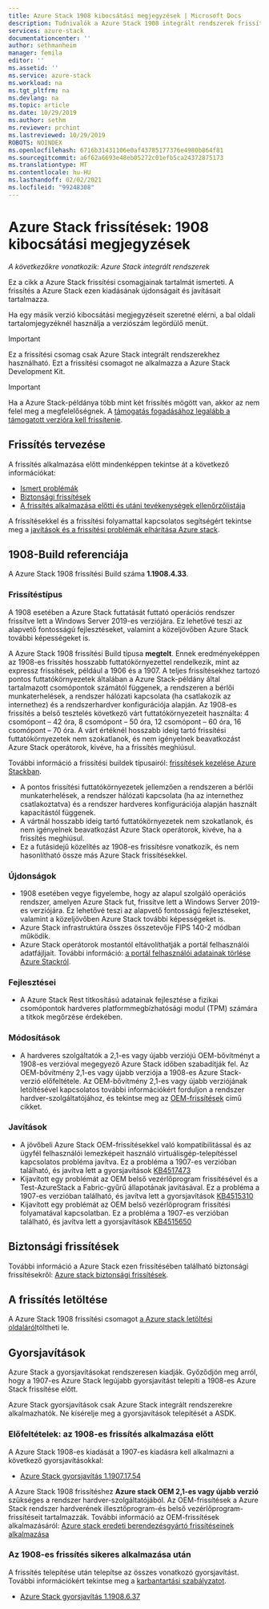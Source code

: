 ```yaml
---
title: Azure Stack 1908 kibocsátási megjegyzések | Microsoft Docs
description: Tudnivalók a Azure Stack 1908 integrált rendszerek frissítéseiről
services: azure-stack
documentationcenter: ''
author: sethmanheim
manager: femila
editor: ''
ms.assetid: ''
ms.service: azure-stack
ms.workload: na
ms.tgt_pltfrm: na
ms.devlang: na
ms.topic: article
ms.date: 10/29/2019
ms.author: sethm
ms.reviewer: prchint
ms.lastreviewed: 10/29/2019
ROBOTS: NOINDEX
ms.openlocfilehash: 6716b31431106e0af43785177376e4980b864f81
ms.sourcegitcommit: a6f62a6693e48eb05272c01efb5ca24372875173
ms.translationtype: MT
ms.contentlocale: hu-HU
ms.lasthandoff: 02/02/2021
ms.locfileid: "99248308"
---
```

# <a name="azure-stack-updates-1908-release-notes"></a>Azure Stack frissítések: 1908 kibocsátási megjegyzések

*A következőkre vonatkozik: Azure Stack integrált rendszerek*

Ez a cikk a Azure Stack frissítési csomagjainak tartalmát ismerteti. A frissítés a Azure Stack ezen kiadásának újdonságait és javításait tartalmazza.

Ha egy másik verzió kibocsátási megjegyzéseit szeretné elérni, a bal oldali tartalomjegyzéknél használja a verziószám legördülő menüt.

> [!IMPORTANT]  
> Ez a frissítési csomag csak Azure Stack integrált rendszerekhez használható. Ezt a frissítési csomagot ne alkalmazza a Azure Stack Development Kit.

> [!IMPORTANT]  
> Ha a Azure Stack-példánya több mint két frissítés mögött van, akkor az nem felel meg a megfelelőségnek. A [támogatás fogadásához legalább a támogatott verzióra kell frissítenie](../azure-stack-servicing-policy.md#keep-your-system-under-support).

## <a name="update-planning"></a>Frissítés tervezése

A frissítés alkalmazása előtt mindenképpen tekintse át a következő információkat:

- [Ismert problémák](known-issues-1908.md)
- [Biztonsági frissítések](../release-notes-security-updates.md)
- [A frissítés alkalmazása előtti és utáni tevékenységek ellenőrzőlistája](../release-notes-checklist.md)

A frissítésekkel és a frissítési folyamattal kapcsolatos segítségért tekintse meg a [javítások és a frissítési problémák elhárítása Azure stack](../azure-stack-updates-troubleshoot.md).

## <a name="1908-build-reference"></a>1908-Build referenciája

A Azure Stack 1908 frissítési Build száma **1.1908.4.33**.

### <a name="update-type"></a>Frissítéstípus

A 1908 esetében a Azure Stack futtatását futtató operációs rendszer frissítve lett a Windows Server 2019-es verziójára. Ez lehetővé teszi az alapvető fontosságú fejlesztéseket, valamint a közeljövőben Azure Stack további képességeket is.

A Azure Stack 1908 frissítési Build típusa **megtelt**. Ennek eredményeképpen az 1908-es frissítés hosszabb futtatókörnyezettel rendelkezik, mint az expressz frissítések, például a 1906 és a 1907. A teljes frissítésekhez tartozó pontos futtatókörnyezetek általában a Azure Stack-példány által tartalmazott csomópontok számától függenek, a rendszeren a bérlői munkaterhelések, a rendszer hálózati kapcsolata (ha csatlakozik az internethez) és a rendszerhardver konfigurációja alapján. Az 1908-es frissítés a belső tesztelés következő várt futtatókörnyezeteit használta: 4 csomópont – 42 óra, 8 csomópont – 50 óra, 12 csomópont – 60 óra, 16 csomópont – 70 óra. A várt értéknél hosszabb ideig tartó frissítési futtatókörnyezetek nem szokatlanok, és nem igényelnek beavatkozást Azure Stack operátorok, kivéve, ha a frissítés meghiúsul.

További információ a frissítési buildek típusairól: [frissítések kezelése Azure Stackban](../azure-stack-updates.md).

- A pontos frissítési futtatókörnyezetek jellemzően a rendszeren a bérlői munkaterhelések, a rendszer hálózati kapcsolata (ha az internethez csatlakoztatva) és a rendszer hardveres konfigurációja alapján használt kapacitástól függenek.
- A vártnál hosszabb ideig tartó futtatókörnyezetek nem szokatlanok, és nem igényelnek beavatkozást Azure Stack operátorok, kivéve, ha a frissítés meghiúsul.
- Ez a futásidejű közelítés az 1908-es frissítésre vonatkozik, és nem hasonlítható össze más Azure Stack frissítésekkel.

<!-- ## What's in this update -->

<!-- The current theme (if any) of this release. -->

### <a name="whats-new"></a>Újdonságok

<!-- What's new, also net new experiences and features. -->

- 1908 esetében vegye figyelembe, hogy az alapul szolgáló operációs rendszer, amelyen Azure Stack fut, frissítve lett a Windows Server 2019-es verziójára. Ez lehetővé teszi az alapvető fontosságú fejlesztéseket, valamint a közeljövőben Azure Stack további képességeket is.
- Azure Stack infrastruktúra összes összetevője FIPS 140-2 módban működik.
- Azure Stack operátorok mostantól eltávolíthatják a portál felhasználói adatfájljait. További információ: [a portál felhasználói adatainak törlése Azure Stackról](../azure-stack-portal-clear.md).

### <a name="improvements"></a>Fejlesztései

<!-- Changes and product improvements with tangible customer-facing value. -->
- A Azure Stack Rest titkosítású adatainak fejlesztése a fizikai csomópontok hardveres platformmegbízhatósági modul (TPM) számára a titkok megőrzése érdekében.

### <a name="changes"></a>Módosítások

- A hardveres szolgáltatók a 2,1-es vagy újabb verziójú OEM-bővítményt a 1908-es verzióval megegyező Azure Stack időben szabadítják fel. Az OEM-bővítmény 2,1-es vagy újabb verziója a 1908-es Azure Stack-verzió előfeltétele. Az OEM-bővítmény 2,1-es vagy újabb verziójának letöltésével kapcsolatos további információkért forduljon a rendszer hardver-szolgáltatójához, és tekintse meg az [OEM-frissítések](../azure-stack-update-oem.md#oem-contact-information) című cikket.  

### <a name="fixes"></a>Javítások

- A jövőbeli Azure Stack OEM-frissítésekkel való kompatibilitással és az ügyfél felhasználói lemezképeit használó virtuálisgép-telepítéssel kapcsolatos probléma javítva. Ez a probléma a 1907-es verzióban található, és javítva lett a gyorsjavítások [KB4517473](https://support.microsoft.com/en-us/help/4517473/azure-stack-hotfix-1-1907-12-44)  
- Kijavított egy problémát az OEM belső vezérlőprogram frissítésével és a Test-AzureStack a Fabric-gyűrű állapotának javításával. Ez a probléma a 1907-es verzióban található, és javítva lett a gyorsjavítások [KB4515310](https://support.microsoft.com/en-us/help/4515310/azure-stack-hotfix-1-1907-7-35)
- Kijavított egy problémát az OEM belső vezérlőprogram frissítési folyamatával kapcsolatban. Ez a probléma a 1907-es verzióban található, és javítva lett a gyorsjavítások [KB4515650](https://support.microsoft.com/en-us/help/4515650/azure-stack-hotfix-1-1907-8-37)

<!-- Product fixes that came up from customer deployments worth highlighting, especially if there is an SR/ICM associated to it. -->

## <a name="security-updates"></a>Biztonsági frissítések

További információ a Azure Stack ezen frissítésében található biztonsági frissítésekről: [Azure stack biztonsági frissítések](../release-notes-security-updates.md).

## <a name="download-the-update"></a><a name="download-the-update-1908"></a>A frissítés letöltése

A Azure Stack 1908 frissítési csomagot [a Azure stack letöltési oldaláról](https://aka.ms/azurestackupdatedownload)töltheti le.

## <a name="hotfixes"></a>Gyorsjavítások

Azure Stack a gyorsjavításokat rendszeresen kiadják. Győződjön meg arról, hogy a 1907-es Azure Stack legújabb gyorsjavítást telepíti a 1908-es Azure Stack frissítése előtt.

Azure Stack gyorsjavítások csak Azure Stack integrált rendszerekre alkalmazhatók. Ne kísérelje meg a gyorsjavítások telepítését a ASDK.

### <a name="prerequisites-before-applying-the-1908-update"></a>Előfeltételek: az 1908-es frissítés alkalmazása előtt

A Azure Stack 1908-es kiadását a 1907-es kiadásra kell alkalmazni a következő gyorsjavításokkal:

<!-- One of these. Either no updates at all, nothing is required, or the LATEST hotfix that is required-->
- [Azure Stack gyorsjavítás 1.1907.17.54](https://support.microsoft.com/help/4523826)

A Azure Stack 1908 frissítéshez **Azure stack OEM 2,1-es vagy újabb verzió** szükséges a rendszer hardver-szolgáltatójából. Az OEM-frissítések a Azure Stack rendszer hardverének illesztőprogram-és belső vezérlőprogram-frissítéseit tartalmazzák. További információ az OEM-frissítések alkalmazásáról: [Azure stack eredeti berendezésgyártó frissítéseinek alkalmazása](../azure-stack-update-oem.md)

### <a name="after-successfully-applying-the-1908-update"></a>Az 1908-es frissítés sikeres alkalmazása után

A frissítés telepítése után telepítse az összes vonatkozó gyorsjavítást. További információkért tekintse meg a [karbantartási szabályzatot](../azure-stack-servicing-policy.md).

<!-- One of these. Either no updates at all, nothing is required, or the LATEST hotfix that is required-->
- [Azure Stack gyorsjavítás 1.1908.6.37](https://support.microsoft.com/help/4527372)
